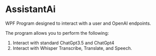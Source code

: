 # AssistantAi
WPF Program designed to interact with a user and OpenAI endpoints.  

The program allows you to perform the following:
1. Interact with standard ChatGpt3.5 and ChatGpt4
2. Interact with Whisper Transcribe, Translate, and Speech.
